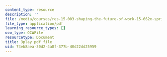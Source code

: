 ```yaml
---
content_type: resource
description: ''
file: /media/courses/res-15-003-shaping-the-future-of-work-15-662x-spring-2016/74eb8aea30d24a8f377b40d22dd25959_MrQwihmwKoc.pdf
file_type: application/pdf
learning_resource_types: []
ocw_type: OCWFile
resourcetype: Document
title: 3play pdf file
uid: 74eb8aea-30d2-4a8f-377b-40d22dd25959
---
```

